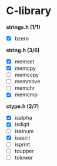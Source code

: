 # C-library

**strings.h (1/1)**

- [x] bzero

**string.h (3/6)**

- [x] memset
- [x] memcpy
- [ ] memccpy
- [ ] memmove
- [ ] memchr
- [x] memcmp

**ctype.h (2/7)**

- [x] isalpha
- [x] isdigit
- [ ] isalnum
- [x] isascii
- [ ] isprint
- [ ] toupper
- [ ] tolower
